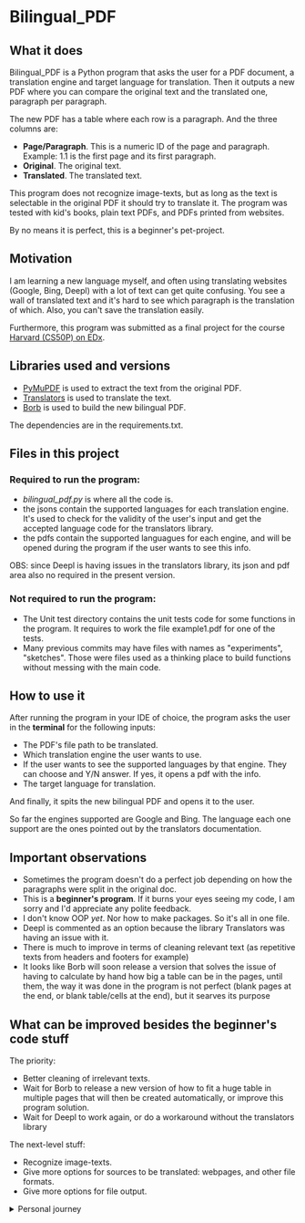 # Bilingual_PDF

## What it does

Bilingual_PDF is a Python program that asks the user for a PDF document, a translation engine and target language for translation. Then it outputs a new PDF where you can compare the original text and the translated one, paragraph per paragraph.

The new PDF has a table where each row is a paragraph. And the three columns are:

- **Page/Paragraph**. This is a numeric ID of the page and paragraph. Example: 1.1 is the first page and its first paragraph.
- **Original**. The original text.
- **Translated**. The translated text.

This program does not recognize image-texts, but as long as the text is selectable in the original PDF it should try to translate it.
The program was tested with kid's books, plain text PDFs, and PDFs printed from websites.

By no means it is perfect, this is a beginner's pet-project.

## Motivation

I am learning a new language myself, and often using translating websites (Google, Bing, Deepl) with a lot of text can get quite confusing. You see a wall of translated text and it's hard to see which paragraph is the translation of which. Also, you can't save the translation easily.

Furthermore, this program was submitted as a final project for the course [Harvard (CS50P) on EDx](https://cs50.harvard.edu/python/2022/).

## Libraries used and versions

- [PyMuPDF](https://pymupdf.readthedocs.io/) is used to extract the text from the original PDF.
- [Translators](https://pypi.org/project/translators/) is used to translate the text.
- [Borb](https://github.com/jorisschellekens/borb) is used to build the new bilingual PDF.

The dependencies are in the requirements.txt.

## Files in this project

### Required to run the program:

- _bilingual_pdf.py_ is where all the code is.
- the jsons contain the supported languages for each translation engine. It's used to check for the validity of the user's input and get the accepted language code for the translators library.
- the pdfs contain the supported languagues for each engine, and will be opened during the program if the user wants to see this info.

OBS: since Deepl is having issues in the translators library, its json and pdf area also no required in the present version.

### Not required to run the program:

- The Unit test directory contains the unit tests code for some functions in the program. It requires to work the file example1.pdf for one of the tests.
- Many previous commits may have files with names as "experiments", "sketches". Those were files used as a thinking place to build functions without messing with the main code.

## How to use it

After running the program in your IDE of choice, the program asks the user in the **terminal** for the following inputs:

- The PDF's file path to be translated.
- Which translation engine the user wants to use.
- If the user wants to see the supported languages by that engine. They can choose  and Y/N answer. If yes, it opens a pdf with the info.
- The target language for translation.

And finally, it spits the new bilingual PDF and opens it to the user.

So far the engines supported are Google and Bing. The language each one support are the ones pointed out by the translators documentation.

## Important observations

- Sometimes the program doesn't do a perfect job depending on how the paragraphs were split in the original doc.
- This is a **beginner's program**. If it burns your eyes seeing my code, I am sorry and I'd appreciate any polite feedback.
- I don't know OOP _yet_. Nor how to make packages. So it's all in one file.
- Deepl is commented as an option because the library Translators was having an issue with it.
- There is much to improve in terms of cleaning relevant text (as repetitive texts from headers and footers for example)
- It looks like Borb will soon release a version that solves the issue of having to calculate by hand how big a table can be in the pages, until them, the way it was done in the program is not perfect (blank pages at the end, or blank table/cells at the end), but it searves its purpose

## What can be improved besides the beginner's code stuff

The priority:

- Better cleaning of irrelevant texts.
- Wait for Borb to release a new version of how to fit a huge table in multiple pages that will then be created automatically, or improve this program solution.
- Wait for Deepl to work again, or do a workaround without the translators library

The next-level stuff:

- Recognize image-texts.
- Give more options for sources to be translated: webpages, and other file formats.
- Give more options for file output.

<details>
  <summary>Personal journey</summary>

### What I learned

- I learned a lot about reading documentation, even though 99.99% of all documentation is still very "over 1000 IQ" cryptic to me.
- I learned about unit tests, especially monkeypatch (it took a while to figure this one out).
- My Googleing skills and "let's-adapt-this-stack-overflow-answer" are a lot better.
- I learned a bit about libraries for text extraction and PDF manipulation.
- I started using git.

### What is still on my mind

- I wonder if there was a non-complex (imo) way of outputting the table into a pdf that is not only using borb. Where the text is selectable.
- I wonder if using the webbrowser library is a good way of opening a pdf. I had to set by hand the required pdfs to read-only, because it was easier, but this feels wrong.
- I need to learn how to reference stuff between directories. I mean, CS50 asks to put all in the same directory, but how should I do it if it wasn't the case. No idea.
- I still struggle to know when I am making a function too big and doing too much stuff.
- As much as I wonder what is the balance between commenting for me or for others.
- Sometimes we commit to a way of organizing the data that later we discover that is a pain in the ass, like organizing the dictionaries like I did { page: [list of paragraphs]},just because I wanted to keep track of the location of each paragraph. In conversations with my partner he argued there were better ways. But now a lot is done, and redoing it is so much more work. And so goes life.
- Also seeing that Borb might do the same as PyMuPDF to extract text, but then again, you are already commited. How bad it is to use two libraries when maybe just one was necessary?
- I need to learn OOP. I have a feeling there is a lot of repetition and organization problems that would work better with OOP.

</details>
